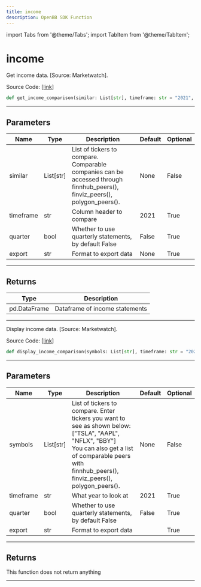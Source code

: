 ```yaml
---
title: income
description: OpenBB SDK Function
---
```


import Tabs from '@theme/Tabs';
import TabItem from '@theme/TabItem';

# income

<Tabs>
<TabItem value="model" label="Model" default>

Get income data. [Source: Marketwatch].

Source Code: [[link](https://github.com/OpenBB-finance/OpenBBTerminal/tree/main/openbb_terminal/stocks/comparison_analysis/marketwatch_model.py#L74)]

```python
def get_income_comparison(similar: List[str], timeframe: str = "2021", quarter: bool = False) -> pd.DataFrame
```
---
## Parameters

| Name | Type | Description | Default | Optional |
| ---- | ---- | ----------- | ------- | -------- |
| similar | List[str] | List of tickers to compare.<br/>Comparable companies can be accessed through<br/>finnhub_peers(), finviz_peers(), polygon_peers(). | None | False |
| timeframe | str | Column header to compare | 2021 | True |
| quarter | bool | Whether to use quarterly statements, by default False | False | True |
| export | str | Format to export data | None | True |

---
## Returns

| Type | Description |
| ---- | ----------- |
| pd.DataFrame | Dataframe of income statements |

---


</TabItem>
<TabItem value="view" label="View">

Display income data. [Source: Marketwatch].

Source Code: [[link](https://github.com/OpenBB-finance/OpenBBTerminal/tree/main/openbb_terminal/stocks/comparison_analysis/marketwatch_view.py#L23)]

```python
def display_income_comparison(symbols: List[str], timeframe: str = "2021", quarter: bool = False, export: str = "") -> None
```
---
## Parameters

| Name | Type | Description | Default | Optional |
| ---- | ---- | ----------- | ------- | -------- |
| symbols | List[str] | List of tickers to compare. Enter tickers you want to see as shown below:<br/>["TSLA", "AAPL", "NFLX", "BBY"]<br/>You can also get a list of comparable peers with<br/>finnhub_peers(), finviz_peers(), polygon_peers(). | None | False |
| timeframe | str | What year to look at | 2021 | True |
| quarter | bool | Whether to use quarterly statements, by default False | False | True |
| export | str | Format to export data |  | True |

---
## Returns

This function does not return anything

---


</TabItem>
</Tabs>